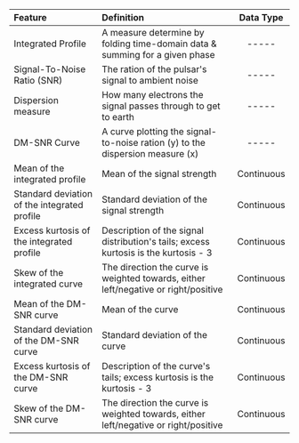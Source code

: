 | Feature                                      | Definition                                                                          | Data Type  |
|:---------------------------------------------|:------------------------------------------------------------------------------------|:----------:|
| Integrated Profile                           | A measure determine by folding time-domain data & summing for a given phase         | -----      |
| Signal-To-Noise Ratio (SNR)                  | The ration of the pulsar's signal to ambient noise                                  | -----      |
| Dispersion measure                           | How many electrons the signal passes through to get to earth                        | -----      |
| DM-SNR Curve                                 | A curve plotting the signal-to-noise ration (y) to the dispersion measure (x)       | -----      |
| Mean of the integrated profile               | Mean of the signal strength                                                         | Continuous |
| Standard deviation of the integrated profile | Standard deviation of the signal strength                                           | Continuous |
| Excess kurtosis of the integrated profile    | Description of the signal distribution's tails; excess kurtosis is the kurtosis - 3 | Continuous |
| Skew of the integrated curve                 | The direction the curve is weighted towards, either left/negative or right/positive | Continuous |
| Mean of the DM-SNR curve                     | Mean of the curve                                                                   | Continuous |
| Standard deviation of the DM-SNR curve       | Standard deviation of the curve                                                     | Continuous |
| Excess kurtosis of the DM-SNR curve          | Description of the curve's tails; excess kurtosis is the kurtosis - 3               | Continuous |
| Skew of the DM-SNR curve                     | The direction the curve is weighted towards, either left/negative or right/positive | Continuous |
